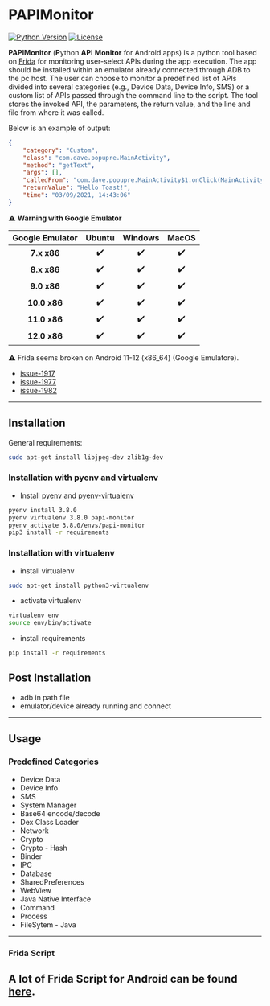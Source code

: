 ﻿# PAPIMonitor
[![Python Version](https://img.shields.io/badge/Python-3.5%2B-green.svg?logo=python&logoColor=white)](https://www.python.org/downloads/)
[![License](https://img.shields.io/badge/license-MIT-blue.svg)](https://github.com/Dado1513/AndroidApiMonitoring/blob/master/LICENSE)

**PAPIMonitor** (**P**ython **API** **Monitor** for Android apps) is a python tool based on [Frida](https://frida.re/docs/android/) for monitoring user-select APIs during the app execution.
The app should be installed within an emulator already connected through ADB to the pc host.
The user can choose to monitor a predefined list of APIs divided into several categories (e.g., Device Data, Device Info, SMS) or a custom list of APIs passed through the command line to the script.
The tool stores the invoked API, the parameters, the return value, and the line and file from where it was called.

Below is an example of output:
```json
{   
    "category": "Custom", 
    "class": "com.dave.popupre.MainActivity", 
    "method": "getText", 
    "args": [], 
    "calledFrom": "com.dave.popupre.MainActivity$1.onClick(MainActivity.java:26)", 
    "returnValue": "Hello Toast!", 
    "time": "03/09/2021, 14:43:06"
}

```

:warning: **Warning with Google Emulator**

| Google Emulator        | Ubuntu                   | Windows                  | MacOS                    |
|:----------------------:|:------------------------:|:------------------------:|:------------------------:|
| **7.x x86**            | :heavy_check_mark:       | :heavy_check_mark:       | :heavy_check_mark:       |
| **8.x x86**            | :heavy_check_mark:       | :heavy_check_mark:       | :heavy_check_mark:       |
| **9.0 x86**            | :heavy_check_mark:       | :heavy_check_mark:       | :heavy_check_mark:       |
| **10.0 x86**           | :heavy_check_mark:       | :heavy_check_mark:       | :heavy_check_mark:       |
| **11.0 x86**        | :heavy_check_mark:          | :heavy_check_mark:       | :heavy_check_mark:       |
| **12.0 x86**        | :heavy_check_mark:          | :heavy_check_mark:       | :heavy_check_mark:       |

:warning: Frida seems broken on Android 11-12 (x86_64) (Google Emulatore). 
- [issue-1917](https://github.com/frida/frida/issues/1917)
- [issue-1977](https://github.com/frida/frida/issues/1977)
- [issue-1982](https://github.com/frida/frida/issues/1982)

---

## Installation
General requirements:
```bash
sudo apt-get install libjpeg-dev zlib1g-dev
```

### Installation with pyenv and virtualenv
- Install [pyenv](https://github.com/pyenv/pyenv) and [pyenv-virtualenv](https://github.com/pyenv/pyenv-virtualenv)
```bash
pyenv install 3.8.0
pyenv virtualenv 3.8.0 papi-monitor
pyenv activate 3.8.0/envs/papi-monitor
pip3 install -r requirements
```

### Installation with virtualenv

- install virtualenv

```bash
sudo apt-get install python3-virtualenv
```
- activate virtualenv
```bash
virtualenv env
source env/bin/activate
```
- install requirements

```bash
pip install -r requirements
```

## Post Installation
- adb in path file
- emulator/device already running and connect

---

## Usage

### Predefined Categories
- Device Data
- Device Info
- SMS
- System Manager
- Base64 encode/decode
- Dex Class Loader
- Network
- Crypto
- Crypto - Hash
- Binder
- IPC
- Database
- SharedPreferences
- WebView
- Java Native Interface
- Command
- Process
- FileSytem - Java


---

### Frida Script

A lot of Frida Script for Android can be found [here](https://github.com/Dado1513/frida-script-android).
---
